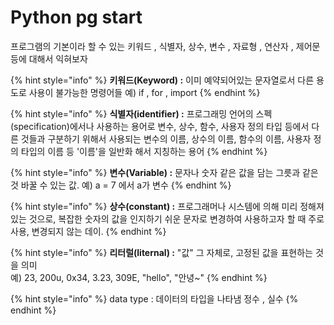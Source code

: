 # Python pg start

프로그램의 기본이라 할 수 있는 키워드 , 식별자, 상수, 변수  , 자료형 , 연산자 , 제어문 등에 대해서 익혀보자 

{% hint style="info" %}
**키워드\(Keyword\) :**  이미 예약되어있는 문자열로서 다른 용도로 사용이 불가능한 명령어들 예\) if , for , import 
{% endhint %}

{% hint style="info" %}
**식별자\(identifier\) :** 프로그래밍 언어의 스펙\(specification\)에서나 사용하는 용어로 변수, 상수, 함수, 사용자 정의 타입 등에서 다른 것들과 구분하기 위해서 사용되는 변수의 이름, 상수의 이름, 함수의 이름, 사용자 정의 타입의 이름 등 '이름'을 일반화 해서 지칭하는 용어
{% endhint %}

{% hint style="info" %}
**변수\(Variable\) :** 문자나 숫자 같은 값을 담는 그릇과 같은 것 바꿀 수 있는 값.  예\) a = 7 에서 a가 변수
{% endhint %}

{% hint style="info" %}
**상수\(constant\) :** 프로그래머나 시스템에 의해 미리 정해져있는 것으로, 복잡한 숫자의 값을 인지하기 쉬운 문자로 변경하여 사용하고자 할 때 주로 사용, 변경되지 않는 데이.
{% endhint %}

{% hint style="info" %}
**리터럴\(liternal\) :** "값" 그 자체로, 고정된 값을 표현하는 것을 의미   
 예\) 23, 200u, 0x34, 3.23, 309E, "hello", "안녕~" 
{% endhint %}

{% hint style="info" %}
data type : 데이터의 타입을 나타냄 정수 , 실수 
{% endhint %}

